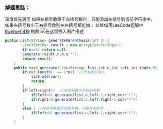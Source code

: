 
### 解题思路：
深度优先遍历
如果左括号数等于左括号数时，只能添加左括号到当前字符串中，
如果左括号数小于右括号数则左右括号都能加；
此处借用LeeCode题解中 [liweiwei1419](https://leetcode-cn.com/u/liweiwei1419/) 的图
![在这里插入图片描述](https://img-blog.csdnimg.cn/20200104205154827.png?x-oss-process=image/watermark,type_ZmFuZ3poZW5naGVpdGk,shadow_10,text_aHR0cHM6Ly9ibG9nLmNzZG4ubmV0L0xpRExNVQ==,size_16,color_FFFFFF,t_70)

```java
public List<String> generateParenthesis(int n) {
        List<String> result = new ArrayList<String>();
        if(n<=0) return null;
        generate(result,n,n,n,"");
        return result;
    }
    public void generate(List<String> list,int n,int left,int right,String cur){
        if(cur.length() == 2*n){  //所有都已写入
            list.add(cur);
            return;
        }
        if(left<right){  //左括号数少于右括号数
            if(left>0) generate(list,n,left-1,right,cur+"(");
            if(right>0)generate(list,n,left,right-1,cur+")");
        }
        else { //左括号数等于右括号数，只能写左括号
            if(left>0) generate(list,n,left-1,right,cur+"(");
        }
    }
```

